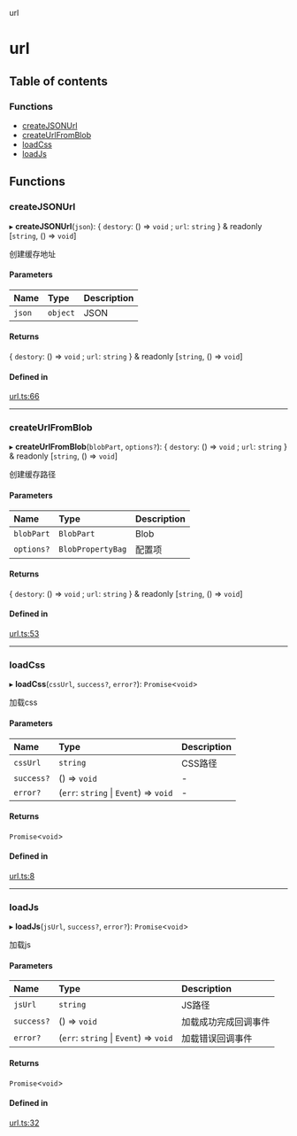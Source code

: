 url

# url

## Table of contents

### Functions

- [createJSONUrl](README.md#createjsonurl)
- [createUrlFromBlob](README.md#createurlfromblob)
- [loadCss](README.md#loadcss)
- [loadJs](README.md#loadjs)

## Functions

### createJSONUrl

▸ **createJSONUrl**(`json`): { `destory`: () => `void` ; `url`: `string`  } & readonly [`string`, () => `void`]

创建缓存地址

#### Parameters

| Name | Type | Description |
| :------ | :------ | :------ |
| `json` | `object` | JSON |

#### Returns

{ `destory`: () => `void` ; `url`: `string`  } & readonly [`string`, () => `void`]

#### Defined in

[url.ts:66](https://github.com/xizher/nhz-utils/blob/f583067/src/url/url.ts#L66)

___

### createUrlFromBlob

▸ **createUrlFromBlob**(`blobPart`, `options?`): { `destory`: () => `void` ; `url`: `string`  } & readonly [`string`, () => `void`]

创建缓存路径

#### Parameters

| Name | Type | Description |
| :------ | :------ | :------ |
| `blobPart` | `BlobPart` | Blob |
| `options?` | `BlobPropertyBag` | 配置项 |

#### Returns

{ `destory`: () => `void` ; `url`: `string`  } & readonly [`string`, () => `void`]

#### Defined in

[url.ts:53](https://github.com/xizher/nhz-utils/blob/f583067/src/url/url.ts#L53)

___

### loadCss

▸ **loadCss**(`cssUrl`, `success?`, `error?`): `Promise`<`void`\>

加载css

#### Parameters

| Name | Type | Description |
| :------ | :------ | :------ |
| `cssUrl` | `string` | CSS路径 |
| `success?` | () => `void` | - |
| `error?` | (`err`: `string` \| `Event`) => `void` | - |

#### Returns

`Promise`<`void`\>

#### Defined in

[url.ts:8](https://github.com/xizher/nhz-utils/blob/f583067/src/url/url.ts#L8)

___

### loadJs

▸ **loadJs**(`jsUrl`, `success?`, `error?`): `Promise`<`void`\>

加载js

#### Parameters

| Name | Type | Description |
| :------ | :------ | :------ |
| `jsUrl` | `string` | JS路径 |
| `success?` | () => `void` | 加载成功完成回调事件 |
| `error?` | (`err`: `string` \| `Event`) => `void` | 加载错误回调事件 |

#### Returns

`Promise`<`void`\>

#### Defined in

[url.ts:32](https://github.com/xizher/nhz-utils/blob/f583067/src/url/url.ts#L32)
